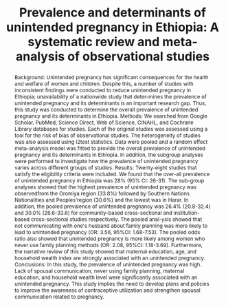 ---
title: "Prevalence and determinants of unintended pregnancy in Ethiopia: A systematic review and meta-analysis of observational studies"
publishDate: 2020-04-12
authors: ["Muluneh Alene", "Leltework Yismaw", "Yebelay Berelie", "Bekalu Kassie", "Reta Yeshambe","Moges Agazhe Assemie" ]

author_notes:
- "That's me!"
publication_types: ["3"]
abstract: "Background: Unintended pregnancy has significant consequences for the health and welfare of women and children. Despite this, a number of studies with inconsistent findings were conducted to reduce unintended pregnancy in Ethiopia; unavailability of a nationwide study that deter-mines the prevalence of unintended pregnancy and its determinants is an important research gap. Thus, this study was conducted to determine the overall prevalence of unintended pregnancy and its determinants in Ethiopia. Methods: We searched from Google Scholar, PubMed, Science Direct, Web of Science, CINAHL, and Cochrane Library databases for studies. Each of the original studies was assessed using a tool for the risk of bias of observational studies. The heterogeneity of studies was also assessed using I2test statistics. Data were pooled and a random effect meta-analysis model was fitted to provide the overall prevalence of unintended pregnancy and its determinants in Ethiopia. In addition, the subgroup analyses were performed to investigate how the prevalence of unintended pregnancy varies across different groups of studies. Results: Twenty-eight studies that satisfy the eligibility criteria were included. We found that the over-all prevalence of unintended pregnancy in Ethiopia was 28% (95% CI: 26-31). The sub-group analyses showed that the highest prevalence of unintended pregnancy was observedfrom the Oromiya region (33.8%) followed by Southern Nations Nationalities and Peoples'region (30.6%) and the lowest was in Harar. In addition, the pooled prevalence of unintended pregnancy was 26.4% (20.8-32.4) and 30.0% (26.6-33.6) for community-based cross-sectional and institution-based cross-sectional studies respectively. The pooled anal-ysis showed that not communicating with one's husband about family planning was more likely to lead to unintended pregnancy (OR: 3.56, 95%CI: 1.68-7.53). The pooled odds ratio also showed that unintended pregnancy is more likely among women who never use family planning methods (OR: 2.08, 95%CI: 1.18-3.69). Furthermore, the narrative review of this study showed that maternal education, age, and household wealth index are strongly associated with an unintended pregnancy. Conclusions: In this study, the prevalence of unintended pregnancy was high. Lack of spousal communication, never using family planning, maternal education, and household wealth level were significantly associated with an unintended pregnancy. This study implies the need to develop plans and policies to improve the awareness of contraceptive utilization and strengthen spousal communication related to pregnancy."
featured: false
publication: "*PLOS ONE*"
links:
  - icon_pack: ai
    icon: open-access
    name: Open Access Version
    url: 'https://doi.org/10.1371/journal.pone.0231012'
  
---